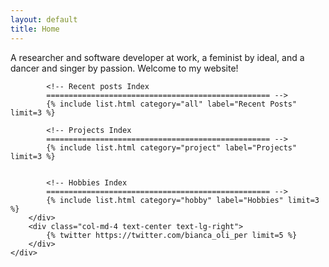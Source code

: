 ```yaml
---
layout: default
title: Home
---
```



<div class="container">
    <div class="row">
        <div class="col-md-8 text-center text-lg-left">
            <p>A researcher and software developer at work, a feminist by ideal, and a dancer and singer by passion. Welcome to my website!</p>

            <!-- Recent posts Index
            ================================================== -->
            {% include list.html category="all" label="Recent Posts" limit=3 %}

            <!-- Projects Index
			================================================== -->
			{% include list.html category="project" label="Projects" limit=3 %}


			<!-- Hobbies Index
			================================================== -->
			{% include list.html category="hobby" label="Hobbies" limit=3 %}
        </div>
        <div class="col-md-4 text-center text-lg-right">
            {% twitter https://twitter.com/bianca_oli_per limit=5 %}
        </div>
    </div>
</div>






